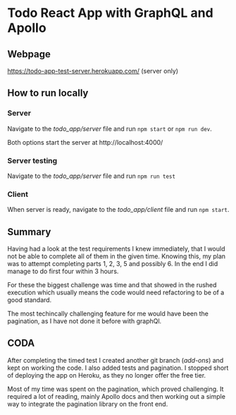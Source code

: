 # Todo React App with GraphQL and Apollo

## Webpage

https://todo-app-test-server.herokuapp.com/ (server only)

## How to run locally

### Server

Navigate to the _todo_app/server_ file and run `npm start` or `npm run dev`.

Both options start the server at http://localhost:4000/

### Server testing

Navigate to the _todo_app/server_ file and run `npm run test`

### Client

When server is ready, navigate to the _todo_app/client_ file and run `npm start`.

## Summary

Having had a look at the test requirements I knew immediately, that I would not be able to complete all of them in the given time. Knowing this, my plan was to attempt completing parts 1, 2, 3, 5 and possibly 6. In the end I did manage to do first four within 3 hours.

For these the biggest challenge was time and that showed in the rushed execution which usually means the code would need refactoring to be of a good standard. 

The most techincally challenging feature for me would have been the pagination, as I have not done it before with graphQl. 

## CODA

After completing the timed test I created another git branch (_add-ons_) and kept on working the code. I also added tests and pagination. I stopped short of deploying the app on Heroku, as they no longer offer the free tier.

Most of my time was spent on the pagination, which proved challenging. It required a lot of reading, mainly Apollo docs and then working out a simple way to integrate the pagination library on the front end.